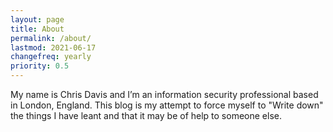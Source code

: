 ```yaml
---
layout: page
title: About
permalink: /about/
lastmod: 2021-06-17
changefreq: yearly
priority: 0.5
---
```


My name is Chris Davis and I’m an information security professional based in London, England. This blog is my attempt to force myself to "Write down" the things I have leant and that it may be of help to someone else.